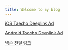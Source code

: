 ```yaml
---
title: Welcome to my blog
---
```


[iOS Taecho Deeplink Ad](com.nexon.baram.taecho://)

[Android Taecho Deeplink Ad](com.nexon.baram.taecho://)

[넥슨 전달 링크](https://25yc.adj.st/taecho?adj_t=1m7dnjav)

